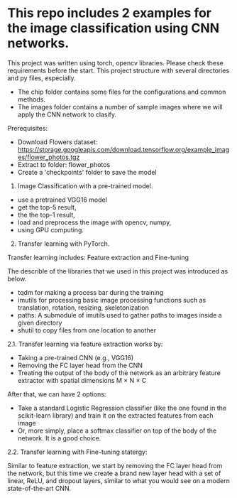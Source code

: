# This repo includes 2 examples for the image classification using CNN networks.

This project was written using torch, opencv libraries. Please check these requirements before the start.
This project structure with several directories and py files, especially.
- The chip folder contains some files for the configurations and common methods.
- The images folder contains a number of sample images where we will apply the CNN network to clasify.

Prerequisites:
- Download Flowers dataset: https://storage.googleapis.com/download.tensorflow.org/example_images/flower_photos.tgz 
- Extract to folder: flower_photos
- Create a 'checkpoints' folder to save the model

1. Image Classification with a pre-trained model.

- use a pretrained VGG16 model
- get the top-5 result,
- the the top-1 result,
- load and preprocess the image with opencv, numpy,
- using GPU computing.

2. Transfer learning with PyTorch.

Transfer learning includes: Feature extraction and Fine-tuning

The describle of the libraries that we used in this project was introduced as below.
- tqdm for making a process bar during the training
- imutils for processing basic image processing functions such as translation, rotation, resizing, skeletonization
- paths: A submodule of imutils used to gather paths to images inside a given directory
- shutil to copy files from one location to another

2.1. Transfer learning via feature extraction works by:

- Taking a pre-trained CNN (e.g., VGG16)
- Removing the FC layer head from the CNN
- Treating the output of the body of the network as an arbitrary feature extractor with spatial dimensions M × N × C

After that, we can have 2 options:
- Take a standard Logistic Regression classifier (like the one found in the scikit-learn library) and train it on the extracted features from each image
- Or, more simply, place a softmax classifier on top of the body of the network. It is a good choice.

2.2. Transfer learning with Fine-tuning statergy:

Similar to feature extraction, we start by removing the FC layer head from the network, but this time we create a brand new layer head with a set of linear, ReLU, and dropout layers, similar to what you would see on a modern state-of-the-art CNN.

